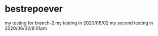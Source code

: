 # bestrepoever

my testing for branch-2
my testing in 2020/06/02
my second testing in 2020/06/02/8:01pm

